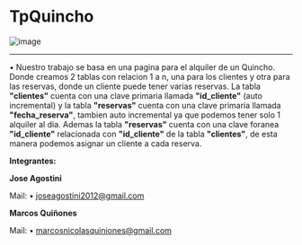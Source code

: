 # TpQuincho
![image](https://github.com/user-attachments/assets/312e5e34-e294-4819-a6a0-e0e5e10529e4)

---------------------------------------------------------------------------------------------------------------------------------------------------------------------------------------------------------------------------------------------------------------------------------
• Nuestro trabajo se basa en una pagina para el alquiler de un Quincho. Donde creamos 2 tablas con relacion 1 a n, una para los clientes y otra para las reservas, donde un cliente puede tener varias reservas.
La tabla **"clientes"** cuenta con una clave primaria llamada **"id_cliente"** (auto incremental) y la tabla **"reservas"** cuenta con una clave primaria llamada **"fecha_reserva"**, tambien auto incremental ya que podemos tener solo 1 alquiler al dia. Ademas la tabla **"reservas"** cuenta con una clave foranea **"id_cliente"** relacionada con **"id_cliente"** de la tabla **"clientes"**, de esta manera podemos asignar un cliente a cada reserva.

**Integrantes:**

 **Jose Agostini**
 
 Mail:
  • joseagostini2012@gmail.com
  
 **Marcos Quiñones**
 
 Mail:
  • marcosnicolasquiniones@gmail.com
